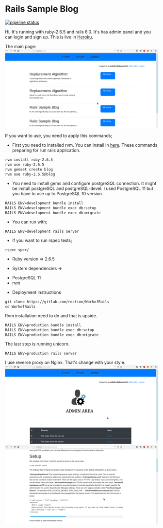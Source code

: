 # Rails Sample Blog

[![pipeline status](https://gitlab.com/rection/WorkofRails/badges/master/pipeline.svg)](https://gitlab.com/rection/WorkofRails/-/commits/master)

Hi, It's running with ruby-2.6.5 and rails 6.0. It's has admin panel and you can login and sign up. This is live in [Heroku](https://serene-anchorage-83026.herokuapp.com).

The main page:
![image](public/main_page.png)

If you want to use, you need to apply this commands;

+ First you need to installed rvm. You can install in [here](https://rvm.io/rvm/install). These commands preparing for run rails application.

```
rvm install ruby-2.6.5
rvm use ruby-2.6.5
rvm gemset create blog
rvm use ruby-2.6.5@blog
```

+ You need to install gems and configure postgreSQL connection. It might be install postgreSQL and postgreSQL-devel. I used PostgreSQL 11 but you have to use up to PostgreSQL 10 version.

```
RAILS ENV=development bundle install
RAILS ENV=development bundle exec db:setup
RAILS ENV=development bundle exec db:migrate
```

+ You can run with;

```
RAILS ENV=development rails server
```

+ If you want to run rspec tests;

```
rspec spec/
```

* Ruby version => 2.6.5

* System dependencies => 

+ PostgreSQL 11
+ rvm

* Deployment instructions

```
git clone https://gitlab.com/rection/WorkofRails
cd WorkofRails
```

Rvm installation need to do and that is upside.

```
RAILS ENV=production bundle install
RAILS ENV=production bundle exec db:setup
RAILS ENV=production bundle exec db:migrate
```

The last step is running unicorn.

```
RAILS ENV=production rails server
```


I use reverse proxy on Nginx. That's change with your style.
![image](public/site.png)
![image](public/article.png)
